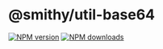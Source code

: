 # @smithy/util-base64
[![NPM version](https://img.shields.io/npm/v/@smithy/util-base64/latest.svg)](https://www.npmjs.com/package/@smithy/util-base64)
[![NPM downloads](https://img.shields.io/npm/dm/@smithy/util-base64.svg)](https://www.npmjs.com/package/@smithy/util-base64)
